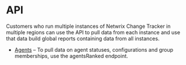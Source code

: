 # API

Customers who run multiple instances of Netwrix Change Tracker in multiple regions can use the API
to pull data from each instance and use that data build global reports containing data from all
instances.

- [Agents](/docs/changetracker/8.1/changetracker/integration/api/agents.md) – To pull data on agent statuses, configurations and group memberships, use
  the agentsRanked endpoint.
